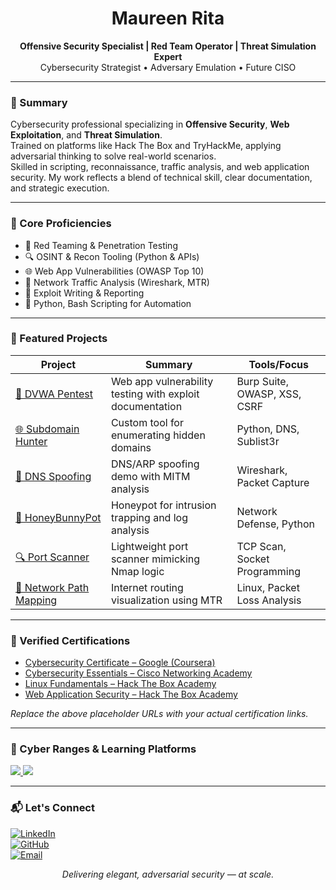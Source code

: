 <h1 align="center">Maureen Rita</h1>
<p align="center">
  <strong>Offensive Security Specialist | Red Team Operator | Threat Simulation Expert</strong><br/>
  Cybersecurity Strategist • Adversary Emulation • Future CISO
</p>

---

### 🧠 Summary

Cybersecurity professional specializing in **Offensive Security**, **Web Exploitation**, and **Threat Simulation**.  
Trained on platforms like Hack The Box and TryHackMe, applying adversarial thinking to solve real-world scenarios.  
Skilled in scripting, reconnaissance, traffic analysis, and web application security. My work reflects a blend of technical skill, clear documentation, and strategic execution.

---

### 💼 Core Proficiencies

- 🔐 Red Teaming & Penetration Testing  
- 🔍 OSINT & Recon Tooling (Python & APIs)  
- 🌐 Web App Vulnerabilities (OWASP Top 10)  
- 📡 Network Traffic Analysis (Wireshark, MTR)  
- 🧪 Exploit Writing & Reporting  
- 🧠 Python, Bash Scripting for Automation

---

### 🚀 Featured Projects

| Project | Summary | Tools/Focus |
|--------|---------|--------------|
| [🔐 DVWA Pentest](https://github.com/MaureenRitaMuriuki/DVWA) | Web app vulnerability testing with exploit documentation | Burp Suite, OWASP, XSS, CSRF |
| [🌐 Subdomain Hunter](https://github.com/MaureenRitaMuriuki/subdomain_hunter) | Custom tool for enumerating hidden domains | Python, DNS, Sublist3r |
| [📡 DNS Spoofing](https://github.com/MaureenRitaMuriuki/dns-spoofing-with-wireshark) | DNS/ARP spoofing demo with MITM analysis | Wireshark, Packet Capture |
| [🧸 HoneyBunnyPot](https://github.com/MaureenRitaMuriuki/HoneybunnyPot) | Honeypot for intrusion trapping and log analysis | Network Defense, Python |
| [🔍 Port Scanner](https://github.com/MaureenRitaMuriuki/port-scanner) | Lightweight port scanner mimicking Nmap logic | TCP Scan, Socket Programming |
| [📍 Network Path Mapping](https://github.com/MaureenRitaMuriuki/network-path-mapping-mtr) | Internet routing visualization using MTR | Linux, Packet Loss Analysis |

---

### 📜 Verified Certifications

- [Cybersecurity Certificate – Google (Coursera)](https://www.coursera.org/account/accomplishments/certificate/ABC123)  
- [Cybersecurity Essentials – Cisco Networking Academy](https://www.netacad.com/portal/learning)  
- [Linux Fundamentals – Hack The Box Academy](https://academy.hackthebox.com/achievement/XYZ789)  
- [Web Application Security – Hack The Box Academy](https://academy.hackthebox.com/achievement/DEF456)  

*Replace the above placeholder URLs with your actual certification links.*

---

### 🧠 Cyber Ranges & Learning Platforms

<p>
  <a href="https://academy.hackthebox.com/profile" target="_blank">
    <img src="https://img.shields.io/badge/Hack_The_Box-Achieving_Hands--On_Mastery-9FEF00?style=for-the-badge&logo=hackthebox&logoColor=white"/>
  </a>
  <a href="https://tryhackme.com/p/maureenrita47445" target="_blank">
    <img src="https://img.shields.io/badge/TryHackMe-Certified_Path_to_Real_World-FF0033?style=for-the-badge&logo=tryhackme&logoColor=white"/>
  </a>
</p>

---

### 📬 Let's Connect

[![LinkedIn](https://img.shields.io/badge/-LinkedIn-0e76a8?style=flat&logo=linkedin&logoColor=white)](https://www.linkedin.com/in/maureen-rita-781871254)  
[![GitHub](https://img.shields.io/badge/-GitHub-black?style=flat&logo=github&logoColor=white)](https://github.com/MaureenRitaMuriuki)  
[![Email](https://img.shields.io/badge/-Email-EA4C89?style=flat&logo=gmail&logoColor=white)](mailto:maureenrita47@gmail.com)

<p align="center"><em>Delivering elegant, adversarial security — at scale.</em></p>
